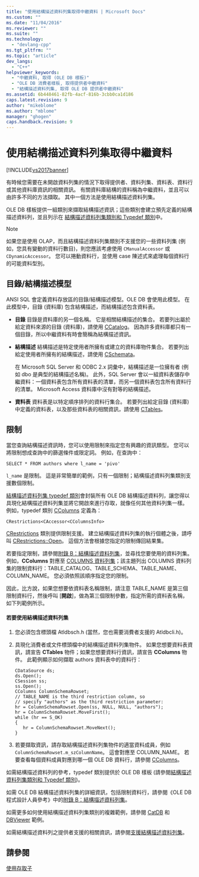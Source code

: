 ```yaml
---
title: "使用結構描述資料列集取得中繼資料 | Microsoft Docs"
ms.custom: ""
ms.date: "11/04/2016"
ms.reviewer: ""
ms.suite: ""
ms.technology: 
  - "devlang-cpp"
ms.tgt_pltfrm: ""
ms.topic: "article"
dev_langs: 
  - "C++"
helpviewer_keywords: 
  - "中繼資料, 取得 (OLE DB 樣板)"
  - "OLE DB 消費者樣板, 取得提供者中繼資料"
  - "結構描述資料列集, 取得 OLE DB 提供者中繼資料"
ms.assetid: 6b448461-82fb-4acf-816b-3cbb0ca1d186
caps.latest.revision: 9
author: "mikeblome"
ms.author: "mblome"
manager: "ghogen"
caps.handback.revision: 9
---
```

# 使用結構描述資料列集取得中繼資料
[!INCLUDE[vs2017banner](../../assembler/inline/includes/vs2017banner.md)]

有時候您需要在未開啟資料列集的情況下取得提供者、資料列集、資料表、資料行或其他資料庫資訊的相關資訊。  有關資料庫結構的資料稱為中繼資料，並且可以由許多不同的方法擷取。  其中一個方法是使用結構描述資料列集。  
  
 OLE DB 樣板提供一組類別來擷取結構描述資訊；這些類別會建立預先定義的結構描述資料列，並且列示在 [結構描述資料列集類別和 Typedef 類別](../../data/oledb/schema-rowset-classes-and-typedef-classes.md)中。  
  
> [!NOTE]
>  如果您是使用 OLAP，而且結構描述資料列集類別不支援您的一些資料列集 \(例如，您具有變動的資料行數目\)，則您應該考慮使用 `CManualAccessor` 或 `CDynamicAccessor`。  您可以捲動資料行，並使用 case 陳述式來處理每個資料行的可能資料型別。  
  
## 目錄\/結構描述模型  
 ANSI SQL 會定義資料存放區的目錄\/結構描述模型。OLE DB 會使用此模型。  在此模型中，目錄 \(資料庫\) 包含結構描述，而結構描述包含資料表。  
  
-   **目錄** 目錄是資料庫的另一個名稱。  它是相關結構描述的集合。  若要列出屬於給定資料來源的目錄 \(資料庫\)，請使用 [CCatalog](../../data/oledb/ccatalogs-ccataloginfo.md)。  因為許多資料庫都只有一個目錄，所以中繼資料有時會簡稱為結構描述資訊。  
  
-   **結構描述** 結構描述是特定使用者所擁有或建立的資料庫物件集合。  若要列出給定使用者所擁有的結構描述，請使用 [CSchemata](../../data/oledb/cschemata-cschematainfo.md)。  
  
     在 Microsoft SQL Server 和 ODBC 2.x 詞彙中，結構描述是一位擁有者 \(例如 dbo 是典型的結構描述名稱\)。  此外，SQL Server 會以一組資料表儲存中繼資料：一個資料表包含所有資料表的清單，而另一個資料表包含所有資料行的清單。  Microsoft Access 資料庫中沒有對等的結構描述。  
  
-   **資料表** 資料表是以特定順序排列的資料行集合。  若要列出給定目錄 \(資料庫\) 中定義的資料表，以及那些資料表的相關資訊，請使用 [CTables](../../data/oledb/ctables-ctableinfo.md)。  
  
## 限制  
 當您查詢結構描述資訊時，您可以使用限制來指定您有興趣的資訊類型。  您可以將限制想成查詢中的篩選條件或限定詞。  例如，在查詢中：  
  
```  
SELECT * FROM authors where l_name = 'pivo'  
```  
  
 `l_name` 是限制。  這是非常簡單的範例，只有一個限制；結構描述資料列集類別支援數個限制。  
  
 [結構描述資料列集 typedef 類別](../../data/oledb/schema-rowset-classes-and-typedef-classes.md)會封裝所有 OLE DB 結構描述資料列，讓您得以具現化結構描述資料列集並將它開啟來進行存取，就像任何其他資料列集一樣。  例如，typedef 類別 [CColumns](../../data/oledb/ccolumns-ccolumnsinfo.md) 定義為：  
  
```  
CRestrictions<CAccessor<CColumnsInfo>  
```  
  
 [CRestrictions](../../data/oledb/crestrictions-class.md) 類別提供限制支援。  建立結構描述資料列集的執行個體之後，請呼叫 [CRestrictions::Open](../../data/oledb/crestrictions-open.md)。  這個方法會根據您指定的限制傳回結果集。  
  
 若要指定限制，請參閱[附錄 B：結構描述資料列集](http://go.microsoft.com/fwlink/?LinkId=64681)，並尋找您要使用的資料列集。  例如，**CColumns** 對應至 [COLUMNS 資料列集](http://go.microsoft.com/fwlink/?LinkId=64682)；該主題列出 COLUMNS 資料列集的限制資料行：TABLE\_CATALOG、TABLE\_SCHEMA、TABLE\_NAME、COLUMN\_NAME。  您必須依照該順序指定您的限制。  
  
 因此，比方說，如果您想要依資料表名稱限制，請注意 TABLE\_NAME 是第三個限制資料行，然後呼叫 \[**開啟**\]，做為第三個限制參數，指定所需的資料表名稱，如下列範例所示。  
  
#### 若要使用結構描述資料列集  
  
1.  您必須包含標頭檔 Atldbsch.h \(當然，您也需要消費者支援的 Atldbcli.h\)。  
  
2.  具現化消費者或文件標頭檔中的結構描述資料列集物件。  如果您想要資料表資訊，請宣告 **CTables** 物件；如果您想要資料行資訊，請宣告 **CColumns** 物件。  此範例顯示如何擷取 authors 資料表中的資料行：  
  
    ```  
    CDataSource ds;  
    ds.Open();  
    CSession ss;  
    ss.Open();  
    CColumns ColumnSchemaRowset;  
    // TABLE_NAME is the third restriction column, so  
    // specify "authors" as the third restriction parameter:  
    hr = ColumnSchemaRowset.Open(ss, NULL, NULL, "authors");  
    hr = ColumnSchemaRowset.MoveFirst();  
    while (hr == S_OK)  
    {  
       hr = ColumnSchemaRowset.MoveNext();  
    }  
    ```  
  
3.  若要擷取資訊，請存取結構描述資料列集物件的適當資料成員，例如 `ColumnSchemaRowset.m_szColumnName`。  這會對應至 COLUMN\_NAME。  若要查看每個資料成員對應到哪一個 OLE DB 資料行，請參閱 [CColumns](../../data/oledb/ccolumns-ccolumnsinfo.md)。  
  
 如需結構描述資料列的參考，typedef 類別提供於 OLE DB 樣板 \(請參閱[結構描述資料列集類別和 Typedef 類別](../../data/oledb/schema-rowset-classes-and-typedef-classes.md)\)。  
  
 如需 OLE DB 結構描述資料列集的詳細資訊，包括限制資料行，請參閱《OLE DB 程式設計人員參考》中的[附錄 B：結構描述資料列集](http://go.microsoft.com/fwlink/?LinkId=64681)。  
  
 如需更多如何使用結構描述資料列集類別的複雜範例，請參閱 [CatDB](http://msdn.microsoft.com/zh-tw/003d516b-2bf6-444e-8be5-4ebaa0b66046) 和 [DBViewer](http://msdn.microsoft.com/zh-tw/07620f99-c347-4d09-9ebc-2459e8049832) 範例。  
  
 如需結構描述資料列之提供者支援的相關資訊，請參閱[支援結構描述資料列集](../../data/oledb/supporting-schema-rowsets.md)。  
  
## 請參閱  
 [使用存取子](../../data/oledb/using-accessors.md)